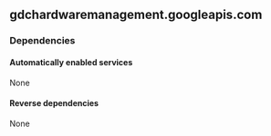 ## gdchardwaremanagement.googleapis.com

### Dependencies

#### Automatically enabled services

None

#### Reverse dependencies

None
